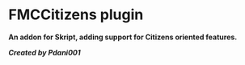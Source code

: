 # FMCCitizens plugin
**An addon for Skript, adding support for Citizens oriented features.**

**_Created by Pdani001_**